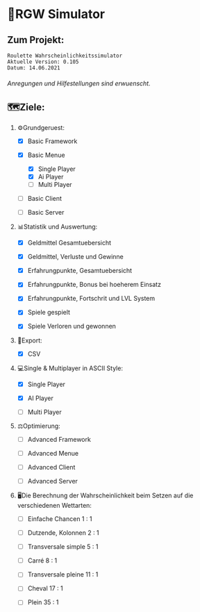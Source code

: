 #  :slot_machine:RGW Simulator
## Zum Projekt:

	Roulette Wahrscheinlichkeitssimulator 
	Aktuelle Version: 0.105
	Datum: 14.06.2021
	
###### Anregungen und Hilfestellungen sind erwuenscht.

## :world_map:Ziele:

   1. :gear:Grundgeruest:
	
		- [x] Basic Framework
		
		- [x] Basic Menue
			- [x] Single Player
			- [x] Ai Player
			- [ ] Multi Player
	
		- [ ] Basic Client
		- [ ] Basic Server


   2. :bar_chart:Statistik und Auswertung:
	
		- [x] Geldmittel Gesamtuebersicht
		- [x] Geldmittel, Verluste und Gewinne
	
		- [x] Erfahrungpunkte, Gesamtuebersicht
		- [x] Erfahrungpunkte, Bonus bei hoeherem Einsatz
		- [x] Erfahrungpunkte, Fortschrit und LVL System
	
		- [x] Spiele gespielt
		- [x] Spiele Verloren und gewonnen


   3. :floppy_disk:Export:
 
 		- [x] CSV
	

   4. :computer:Single & Multiplayer in ASCII Style:

		- [X] Single Player 
		- [X] AI Player
		- [ ] Multi Player
	
		

   5. :balance_scale:Optimierung:
  
		- [ ] Advanced Framework
		- [ ] Advanced Menue

		- [ ] Advanced Client
		- [ ] Advanced Server


   6. :desktop_computer:Die Berechnung der Wahrscheinlichkeit beim Setzen auf die verschiedenen Wettarten:

		- [ ] Einfache Chancen  	1 : 1 
		- [ ] Dutzende, Kolonnen  	2 : 1
		- [ ] Transversale simple 	5 : 1
		- [ ] Carré 			8 : 1
		- [ ] Transversale pleine    	11 : 1
		- [ ] Cheval 			17 : 1
		- [ ] Plein  			35 : 1

